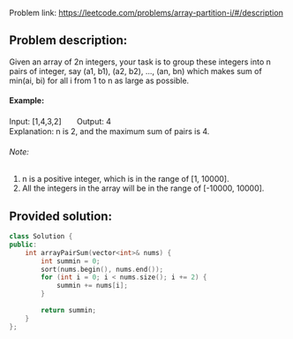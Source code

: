 Problem link: https://leetcode.com/problems/array-partition-i/#/description

## Problem description:
Given an array of 2n integers, your task is to group these integers into n pairs of integer, say (a1, b1), (a2, b2), ..., (an, bn) which makes sum of min(ai, bi) for all i from 1 to n as large as possible.

#### Example:
Input: [1,4,3,2]　　Output: 4<br>
Explanation: n is 2, and the maximum sum of pairs is 4.

###### Note:
1. n is a positive integer, which is in the range of [1, 10000].
2. All the integers in the array will be in the range of [-10000, 10000].

## Provided solution:
```c++
class Solution {
public:
    int arrayPairSum(vector<int>& nums) {
        int summin = 0;
        sort(nums.begin(), nums.end());
        for (int i = 0; i < nums.size(); i += 2) {
            summin += nums[i];
        }
        
        return summin;
    }
};
```
